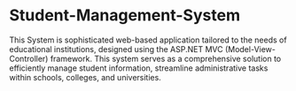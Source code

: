# Student-Management-System
This System is sophisticated web-based application tailored to the needs of educational institutions, designed using the ASP.NET MVC (Model-View-Controller) framework. This system serves as a comprehensive solution to efficiently manage student information, streamline administrative tasks within schools, colleges, and universities.
